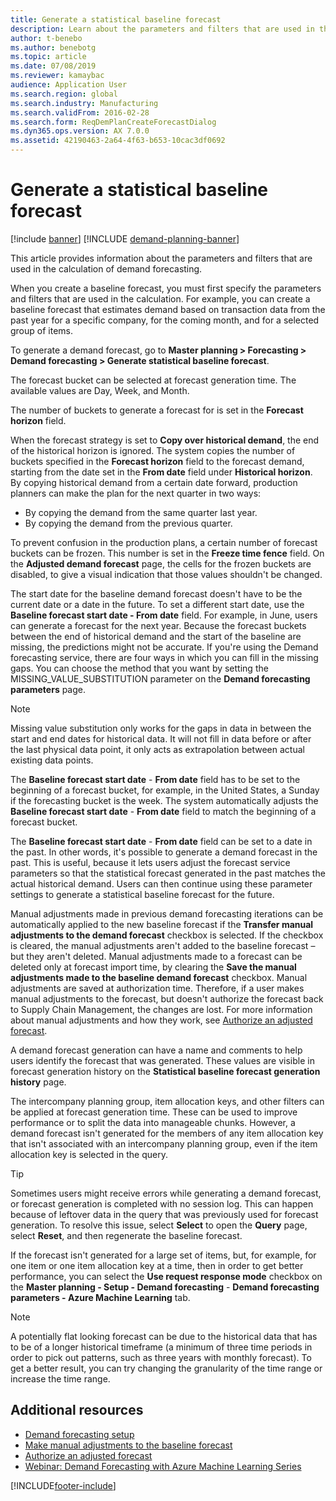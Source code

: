 ```yaml
---
title: Generate a statistical baseline forecast
description: Learn about the parameters and filters that are used in the calculation of demand forecasting, including an outline on generating a demand forecast. 
author: t-benebo
ms.author: benebotg
ms.topic: article
ms.date: 07/08/2019
ms.reviewer: kamaybac
audience: Application User
ms.search.region: global
ms.search.industry: Manufacturing
ms.search.validFrom: 2016-02-28
ms.search.form: ReqDemPlanCreateForecastDialog
ms.dyn365.ops.version: AX 7.0.0
ms.assetid: 42190463-2a64-4f63-b653-10cac3df0692
---
```


# Generate a statistical baseline forecast

[!include [banner](../includes/banner.md)]
[!INCLUDE [demand-planning-banner](../includes/demand-planning-banner.md)]

This article provides information about the parameters and filters that are used in the calculation of demand forecasting.

When you create a baseline forecast, you must first specify the parameters and filters that are used in the calculation. For example, you can create a baseline forecast that estimates demand based on transaction data from the past year for a specific company, for the coming month, and for a selected group of items.

To generate a demand forecast, go to **Master planning &gt; Forecasting &gt; Demand forecasting &gt; Generate statistical baseline forecast**.

The forecast bucket can be selected at forecast generation time. The available values are Day, Week, and Month.

The number of buckets to generate a forecast for is set in the **Forecast horizon** field.

When the forecast strategy is set to **Copy over historical demand**, the end of the historical horizon is ignored. The system copies the number of buckets specified in the **Forecast horizon** field to the forecast demand, starting from the date set in the **From date** field under **Historical horizon**. By copying historical demand from a certain date forward, production planners can make the plan for the next quarter in two ways:

- By copying the demand from the same quarter last year.
- By copying the demand from the previous quarter.

To prevent confusion in the production plans, a certain number of forecast buckets can be frozen. This number is set in the **Freeze time fence** field. On the **Adjusted demand forecast** page, the cells for the frozen buckets are disabled, to give a visual indication that those values shouldn't be changed.

The start date for the baseline demand forecast doesn't have to be the current date or a date in the future. To set a different start date, use the **Baseline forecast start date - From date** field. For example, in June, users can generate a forecast for the next year. Because the forecast buckets between the end of historical demand and the start of the baseline are missing, the predictions might not be accurate. If you're using the Demand forecasting service, there are four ways in which you can fill in the missing gaps. You can choose the method that you want by setting the MISSING\_VALUE\_SUBSTITUTION parameter on the **Demand forecasting parameters** page.

> [!NOTE]
> Missing value substitution only works for the gaps in data in between the start and end dates for historical data. It will not fill in data before or after the last physical data point, it only acts as extrapolation between actual existing data points.

The **Baseline forecast start date** - **From date** field has to be set to the beginning of a forecast bucket, for example, in the United States, a Sunday if the forecasting bucket is the week. The system automatically adjusts the **Baseline forecast start date** - **From date** field to match the beginning of a forecast bucket.

The **Baseline forecast start date** - **From date** field can be set to a date in the past. In other words, it's possible to generate a demand forecast in the past. This is useful, because it lets users adjust the forecast service parameters so that the statistical forecast generated in the past matches the actual historical demand. Users can then continue using these parameter settings to generate a statistical baseline forecast for the future.

Manual adjustments made in previous demand forecasting iterations can be automatically applied to the new baseline forecast if the **Transfer manual adjustments to the demand forecast** checkbox is selected. If the checkbox is cleared, the manual adjustments aren't added to the baseline forecast – but they aren't deleted. Manual adjustments made to a forecast can be deleted only at forecast import time, by clearing the **Save the manual adjustments made to the baseline demand forecast** checkbox. Manual adjustments are saved at authorization time. Therefore, if a user makes manual adjustments to the forecast, but doesn't authorize the forecast back to Supply Chain Management, the changes are lost. For more information about manual adjustments and how they work, see [Authorize an adjusted forecast](authorize-adjusted-forecast.md).

A demand forecast generation can have a name and comments to help users identify the forecast that was generated. These values are visible in forecast generation history on the **Statistical baseline forecast generation history** page.

The intercompany planning group, item allocation keys, and other filters can be applied at forecast generation time. These can be used to improve performance or to split the data into manageable chunks. However, a demand forecast isn't generated for the members of any item allocation key that isn't associated with an intercompany planning group, even if the item allocation key is selected in the query.

> [!TIP]
> Sometimes users might receive errors while generating a demand forecast, or forecast generation is completed with no session log. This can happen because of leftover data in the query that was previously used for forecast generation. To resolve this issue, select **Select** to open the **Query** page, select **Reset**, and then regenerate the baseline forecast.

If the forecast isn't generated for a large set of items, but, for example, for one item or one item allocation key at a time, then in order to get better performance, you can select the **Use request response mode** checkbox on the **Master planning - Setup - Demand forecasting** - **Demand forecasting parameters - Azure Machine Learning** tab.

> [!NOTE]
> A potentially flat looking forecast can be due to the historical data that has to be of a longer historical timeframe (a minimum of three time periods in order to pick out patterns, such as three years with monthly forecast). To get a better result, you can try changing the granularity of the time range or increase the time range.

## Additional resources

- [Demand forecasting setup](demand-forecasting-setup.md)
- [Make manual adjustments to the baseline forecast](manual-adjustments-baseline-forecast.md)
- [Authorize an adjusted forecast](authorize-adjusted-forecast.md)
- [Webinar: Demand Forecasting with Azure Machine Learning Series](https://aka.ms/DemandForecastingwithAzureMachineLearningSeries)

[!INCLUDE[footer-include](../../includes/footer-banner.md)]
